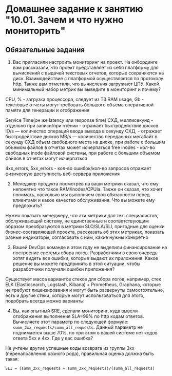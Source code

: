 # Домашнее задание к занятию "10.01. Зачем и что нужно мониторить"

## Обязательные задания

1. Вас пригласили настроить мониторинг на проект. На онбординге вам рассказали, что проект представляет из себя 
платформу для вычислений с выдачей текстовых отчетов, которые сохраняются на диск. Взаимодействие с платформой 
осуществляется по протоколу http. Также вам отметили, что вычисления загружают ЦПУ. Какой минимальный набор метрик вы
выведите в мониторинг и почему?

CPU, % - загрузка процессора, следует из ТЗ
RAM usage, Gb - текстовые отчеты могут требовать большого объема оперативной памяти для генерации и отображения

Service Time(он же latency или response time) СХД, миллисекунд - отдельно при записи/при чтении - отражает быстродействие дисков
IO/s — количество операций ввода вывода в секунду СХД,  - отражает быстродействие дисков
MB/s — количество переданных мегабайт в секунду СХД
объем свободного места на диске, при работе с большим объемом файлов в отчетах может исчерпаться
free inodes - кол-во свободных inode файловой системы, при работе с большим объемом файлов в отчетах могут исчерпаться

4xx_errors, 5xx_errors - кол-во ошибок/кол-во запросов отражает физическую доступность веб-сервера приложения


2. Менеджер продукта посмотрев на ваши метрики сказал, что ему непонятно что такое RAM/inodes/CPUla. Также он сказал, 
что хочет понимать, насколько мы выполняем свои обязанности перед клиентами и какое качество обслуживания. Что вы 
можете ему предложить?

Нужно показать менеджеру, что эти метрики для тех. специалистов, обслуживающий систему, не единственные и соответствующим образом преобразуются в метрики SLO/SLA/SLI, пригодные для оценки бизнес-составляющей проекта, рассказать об этих метриках, показать разные индикаторы, согласовать с ним, какие нужны конкретно

3. Вашей DevOps команде в этом году не выделили финансирование на построение системы сбора логов. Разработчики в свою 
очередь хотят видеть все ошибки, которые выдают их приложения. Какое решение вы можете предпринять в этой ситуации, 
чтобы разработчики получали ошибки приложения?

Существует масса вариантов стеков для сбора логов, например, стек ELK (Elasticsearch, Logstash, Kibana) + Prometheus, Graphana, которые не требуют лицензирования и могут быть развернуты самостоятельно, есть и другие стеки, которые могут использоваться для этого, подобрать всегда можно варианты

4. Вы, как опытный SRE, сделали мониторинг, куда вывели отображения выполнения SLA=99% по http кодам ответов. 
Вычисляете этот параметр по следующей формуле: `summ_2xx_requests/summ_all_requests`. Данный параметр не поднимается выше 
70%, но при этом в вашей системе нет кодов ответа 5xx и 4xx. Где у вас ошибка?

Не учтены другие успешные коды возврата из группы 3xx (перенаправления разного рода), правильная оценка должна быть такая:

`SLI = (summ_2xx_requests + summ_3xx_requests)/(summ_all_requests)`
